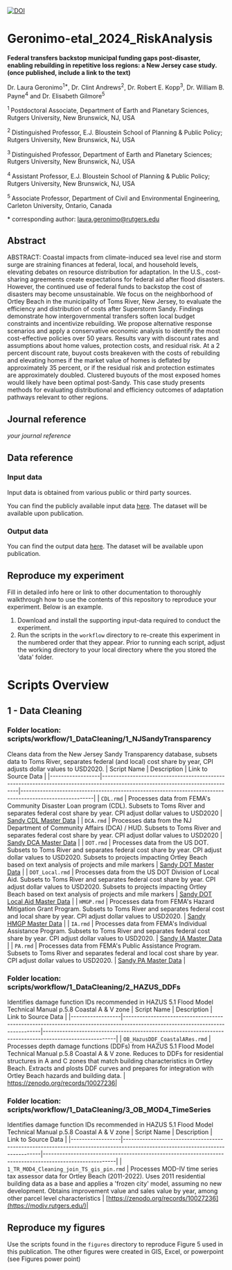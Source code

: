 [![DOI](https://zenodo.org/badge/265254045.svg)](https://zenodo.org/doi/10.5281/zenodo.10442485)


# Geronimo-etal_2024_RiskAnalysis

**Federal transfers backstop municipal funding gaps post-disaster, enabling rebuilding in repetitive loss regions: a New Jersey case study. (once published, include a link to the text)**

Dr. Laura Geronimo<sup>1\*</sup>, Dr. Clint Andrews<sup>2</sup>, Dr. Robert E. Kopp<sup>3</sup>,  Dr. William B. Payne<sup>4</sup> and Dr. Elisabeth Gilmore<sup>5</sup>

<sup>1 </sup>Postdoctoral Associate, Department of Earth and Planetary Sciences, Rutgers University, New Brunswick, NJ, USA

<sup>2 </sup> Distinguished Professor, E.J. Bloustein School of Planning & Public Policy; Rutgers University,  New Brunswick, NJ, USA

<sup>3 </sup> Distinguished Professor, Department of Earth and Planetary Sciences; Rutgers University, New Brunswick, NJ, USA

<sup>4 </sup> Assistant Professor, E.J. Bloustein School of Planning & Public Policy; Rutgers University, New Brunswick, NJ, USA

<sup>5 </sup> Associate Professor, Department of Civil and Environmental Engineering, Carleton University, Ontario, Canada

\* corresponding author: laura.geronimo@rutgers.edu

## Abstract
ABSTRACT: 
Coastal impacts from climate-induced sea level rise and storm surge are straining finances at federal, local, and household levels, elevating debates on resource distribution for adaptation. In the U.S., cost-sharing agreements create expectations for federal aid after flood disasters. However, the continued use of federal funds to backstop the cost of disasters may become unsustainable. We focus on the neighborhood of Ortley Beach in the municipality of Toms River, New Jersey, to evaluate the  efficiency and distribution of costs after Superstorm Sandy. Findings demonstrate how intergovernmental transfers soften local budget constraints and incentivize rebuilding. We propose alternative response scenarios and apply a conservative economic analysis to identify the most cost-effective policies over 50 years. Results vary with discount rates and assumptions about home values, protection costs, and residual risk. At a 2 percent discount rate, buyout costs breakeven with the costs of rebuilding and elevating homes if the market value of homes is deflated by approximately 35 percent, or if the residual risk and protection estimates are approximately doubled. Clustered buyouts of the most exposed homes would likely have been optimal post-Sandy. This case study presents methods for evaluating distributional and efficiency outcomes of adaptation pathways relevant to other regions.


## Journal reference
_your journal reference_

## Data reference

### Input data
Input data is obtained from various public or third party sources. 

You can find the publicly available input data [here](https://zenodo.org/deposit/13835761). The dataset will be available upon publication.

### Output data

You can find the output data [here](https://zenodo.org/deposit/13835761). The dataset will be available upon publication.


## Reproduce my experiment
Fill in detailed info here or link to other documentation to thoroughly walkthrough how to use the contents of this repository to reproduce your experiment. Below is an example.

1. Download and install the supporting input-data required to conduct the experiment.
2. Run the scripts in the `workflow` directory to re-create this experiment in the numbered order that they appear. Prior to running each script, adjust the working directory to your local directory where the you stored the 'data' folder.

# Scripts Overview
## 1 - Data Cleaning
### Folder location: scripts/workflow/1_DataCleaning/1_NJSandyTransparency
Cleans data from the New Jersey Sandy Transparency database, subsets data to Toms River, separates federal (and local) cost share by year, CPI adjusts dollar values to USD2020.
| Script Name      | Description                                                                                                                  | Link to Source Data                                                                                   |
|------------------|------------------------------------------------------------------------------------------------------------------------------|--------------------------------------------------------------------------------------------------------|
| `CDL.rmd`        | Processes data from FEMA's Community Disaster Loan program (CDL). Subsets to Toms River and separates federal cost share by year. CPI adjust dollar values to USD2020 | [Sandy CDL Master Data](https://data.nj.gov/Government-Finance/Sandy-CDL-Master-Data/4va7-qk4z/about_data) |
| `DCA.rmd`        | Processes data from the NJ Department of Community Affairs (DCA) / HUD. Subsets to Toms River and separates federal cost share by year. CPI adjust dollar values to USD2020 | [Sandy DCA Master Data](https://data.nj.gov/Human-Services/Sandy-DCA-Master-Data/j9i2-jh6f)               |
| `DOT.rmd`        | Processes data from the US DOT. Subsets to Toms River and separates federal cost share by year. CPI adjust dollar values to USD2020. Subsets to projects impacting Ortley Beach based on text analysis of projects and mile markers | [Sandy DOT Master Data](https://data.nj.gov/Transportation/Sandy-DOT-Master-Data/5ray-pv63)              |
| `DOT_Local.rmd`  | Processes data from the US DOT Division of Local Aid. Subsets to Toms River and separates federal cost share by year. CPI adjust dollar values to USD2020. Subsets to projects impacting Ortley Beach based on text analysis of projects and mile markers | [Sandy DOT Local Aid Master Data](https://data.nj.gov/Transportation/Sandy-DOT-Local-Aid-Master-Data/fiv5-rhia/about_data) |
| `HMGP.rmd`       | Processes data from FEMA's Hazard Mitigation Grant Program. Subsets to Toms River and separates federal cost and local share by year. CPI adjust dollar values to USD2020. | [Sandy HMGP Master Data](https://data.nj.gov/Government-Finance/Sandy-HMGP-Master-Data/udub-d3ap)        |
| `IA.rmd`         | Processes data from FEMA's Individual Assistance Program. Subsets to Toms River and separates federal cost share by year. CPI adjust dollar values to USD2020. | [Sandy IA Master Data](https://data.nj.gov/Government-Finance/Sandy-IA-Master-Data/y3np-36s4)           |
| `PA.rmd`         | Processes data from FEMA's Public Assistance Program. Subsets to Toms River and separates federal and local cost share by year. CPI adjust dollar values to USD2020. | [Sandy PA Master Data](https://data.nj.gov/Government-Finance/Sandy-PA-Master-Data/j356-d76p/about_data) |

### Folder location: scripts/workflow/1_DataCleaning/2_HAZUS_DDFs
Identifies damage function IDs recommended in HAZUS 5.1 Flood Model Technical Manual p.5.8 Coastal A & V zone
| Script Name      | Description                                                                                                                  | Link to Source Data                                                                                |
|------------------|------------------------------------------------------------------------------------------------------------------------------|--------------------------------------------------------------------------------------------------------|
| `OB_HazusDDF_CoastalARes.rmd`        | Processes depth damage functions (DDFs) from HAZUS 5.1 Flood Model Technical Manual p.5.8 Coastal A & V zone. Reduces to DDFs for residential structures in A and C zones that match building characteristics in Ortley Beach. Extracts and plosts DDF curves and prepares for integration with Ortley Beach hazards and building data. | https://zenodo.org/records/10027236|

### Folder location: scripts/workflow/1_DataCleaning/3_OB_MOD4_TimeSeries
Identifies damage function IDs recommended in HAZUS 5.1 Flood Model Technical Manual p.5.8 Coastal A & V zone
| Script Name      | Description                                                                                                                  | Link to Source Data                                                                                |
|------------------|------------------------------------------------------------------------------------------------------------------------------|--------------------------------------------------------------------------------------------------------|
| `1_TR_MOD4_Cleaning_join_TS_gis_pin.rmd`        | Processes MOD-IV time series tax assessor data for Ortley Beach (2011-2022). Uses 2011 residential building data as a base and applies a 'frozen city' model, assuming no new development. Obtains improvement value and sales value by year, among other parcel level characteristics | [https://zenodo.org/records/10027236](https://modiv.rutgers.edu/)|

## Reproduce my figures
Use the scripts found in the `figures` directory to reproduce Figure 5 used in this publication.
The other figures were created in GIS, Excel, or powerpoint (see Figures power point)




